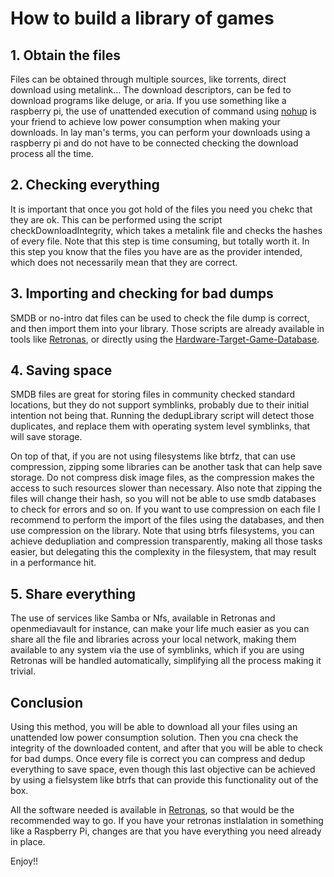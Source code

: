 # How to build a library of games

## 1. Obtain the files
  Files can be obtained through multiple sources, like torrents, direct download using metalink... The download descriptors, can be fed to download programs like deluge, or aria. If you use something like a raspberry pi, the use of unattended execution of command using [nohup](https://en.wikipedia.org/wiki/Nohup) is your friend to achieve low power consumption when making your downloads. In lay man's terms, you can perform your downloads using a raspberry pi and do not have to be connected checking the download process all the time. 

## 2. Checking everything
  It is important that once you got hold of the files you need you chekc that they are ok. This can be performed using the script checkDownloadIntegrity, which takes a metalink file and checks the hashes of every file. Note that this step is time consuming, but totally worth it. In this step you know that the files you have are as the provider intended, which does not necessarily mean that they are correct.

## 3. Importing and checking for bad dumps
 SMDB or no-intro dat files can be used to check the file dump is correct, and then import them into your library. Those scripts are already available in tools like [Retronas](https://github.com/danmons/retronas), or directly using the [Hardware-Target-Game-Database](https://github.com/frederic-mahe/Hardware-Target-Game-Database).
 
 ## 4. Saving space
  SMDB files are great for storing files in community checked standard locations, but they do not support symblinks, probably due to their initial intention not being that. Running the dedupLibrary script will detect those duplicates, and replace them with operating system level symblinks, that will save storage. 

  On top of that, if you are not using filesystems like btrfz, that can use compression, zipping some libraries can be another task that can help save storage. Do not compress disk image files, as the compression makes the access to such resources slower than necessary. Also note that zipping the files will change their hash, so you will not be able to use smdb databases to check for errors and so on. If you want to use compression on each file I recommend to perform the import of the files using the databases, and then use compression on the library. Note that using btrfs filesystems, you can achieve dedupliation and compression transparently, making all those tasks easier, but delegating this the complexity in the filesystem, that may result in a performance hit.
  
## 5. Share everything
  The use of services like Samba or Nfs, available in Retronas and openmediavault for instance, can make your life much easier as you can share all the file and libraries across your local network, making them available to any system via the use of symblinks, which if you are using Retronas will be handled automatically, simplifying all the process making it trivial. 
  
## Conclusion 

Using this method, you will be able to download all your files using an unattended low power consumption solution.  Then you cna check the integrity of the downloaded content, and after that you will be able to check for bad dumps. Once every file is correct you can compress and dedup everything to save space, even though this last objective can be achieved by using a fielsystem like btrfs that can provide this functionality out of the box. 


All the software needed is available in [Retronas](https://github.com/danmons/retronas), so that would be the recommended way to go. If you have your retronas instlalation in something like a Raspberry Pi, changes are that you have everything you need already in place.


Enjoy!!
